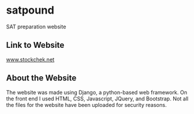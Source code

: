 # satpound
SAT preparation website

## Link to Website
www.stockchek.net

## About the Website
The website was made using Django, a python-based web framework. On the front end I used HTML, CSS, Javascript, JQuery, and Bootstrap. Not all the files for the website have been uploaded for security reasons.
